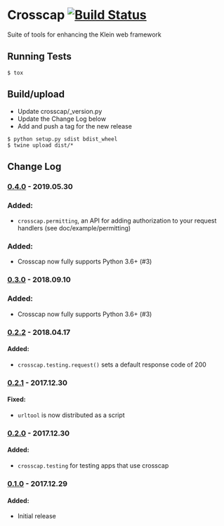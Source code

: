 # Crosscap [![Build Status](https://travis-ci.org/corydodt/Crosscap.svg?branch=master)](https://travis-ci.org/corydodt/Crosscap)
Suite of tools for enhancing the Klein web framework


## Running Tests

```
$ tox
```

##  Build/upload

- Update crosscap/_version.py
- Update the Change Log below
- Add and push a tag for the new release

```
$ python setup.py sdist bdist_wheel
$ twine upload dist/*
```

## Change Log

### [0.4.0] - 2019.05.30

### Added:
  - `crosscap.permitting`, an API for adding authorization to your request handlers (see doc/example/permitting)

### Added:
  - Crosscap now fully supports Python 3.6+ (#3)

### [0.3.0] - 2018.09.10

### Added:
  - Crosscap now fully supports Python 3.6+ (#3)

### [0.2.2] - 2018.04.17

#### Added:
  - `crosscap.testing.request()` sets a default response code of 200


### [0.2.1] - 2017.12.30

#### Fixed:
  - `urltool` is now distributed as a script


### [0.2.0] - 2017.12.30

#### Added:
  - `crosscap.testing` for testing apps that use crosscap


### [0.1.0] - 2017.12.29

#### Added:
  - Initial release


[0.4.0]: https://github.com/corydodt/Crosscap/compare/release-0.3.0...release-0.4.0
[0.3.0]: https://github.com/corydodt/Crosscap/compare/release-0.2.2...release-0.3.0
[0.2.2]: https://github.com/corydodt/Crosscap/compare/release-0.2.1...release-0.2.2
[0.2.1]: https://github.com/corydodt/Crosscap/compare/release-0.2.0...release-0.2.1
[0.2.0]: https://github.com/corydodt/Crosscap/compare/release-0.1.0...release-0.2.0
[0.1.0]: https://github.com/corydodt/Crosscap/tree/release-0.1.0
